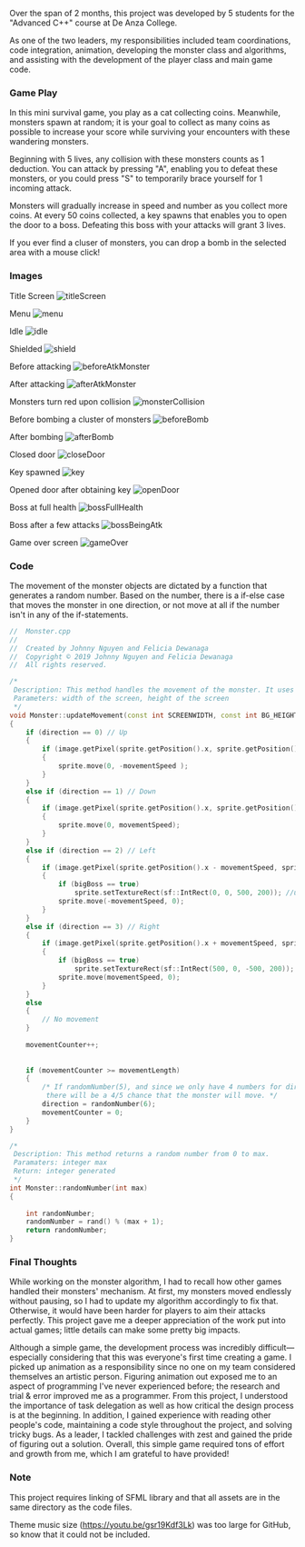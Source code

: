 Over the span of 2 months, this project was developed by 5 students for the "Advanced C++" course at De Anza College.

As one of the two leaders, my responsibilities included team coordinations, code integration, animation, developing the monster class and algorithms, and assisting with the development of the player class and main game code.

### Game Play

In this mini survival game, you play as a cat collecting coins. Meanwhile, monsters spawn at random; it is your goal to collect as many coins as possible to increase your score while surviving your encounters with these wandering monsters.

Beginning with 5 lives, any collision with these monsters counts as 1 deduction. You can attack by pressing "A", enabling you to defeat these monsters, or you could press "S" to temporarily brace yourself for 1 incoming attack. 

Monsters will gradually increase in speed and number as you collect more coins. At every 50 coins collected, a key spawns that enables you to open the door to a boss. Defeating this boss with your attacks will grant 3 lives.

If you ever find a cluser of monsters, you can drop a bomb in the selected area with a mouse click!

### Images
Title Screen
![titleScreen](screenshots/titleScreen.png)

Menu
![menu](screenshots/optionsScreen.png)

Idle
![idle](screenshots/idleGame.png)

Shielded
![shield](screenshots/shield.png)

Before attacking
![beforeAtkMonster](screenshots/beforeAtkMon.png)

After attacking
![afterAtkMonster](screenshots/afterAtkMon.png)

Monsters turn red upon collision
![monsterCollision](screenshots/monsterCollision.png)

Before bombing a cluster of monsters
![beforeBomb](screenshots/beforeBomb.png)

After bombing
![afterBomb](screenshots/afterBomb.png)

Closed door
![closeDoor](screenshots/closeDoor.png)

Key spawned 
![key](screenshots/keySpawn.png)

Opened door after obtaining key
![openDoor](screenshots/openDoor.png)

Boss at full health
![bossFullHealth](screenshots/boss1.png)

Boss after a few attacks
![bossBeingAtk](screenshots/boss2.png)

Game over screen
![gameOver](screenshots/gameOver.png)

### Code 

The movement of the monster objects are dictated by a function that generates a random number. Based on the number, there is a if-else case that moves the monster in one direction, or not move at all if the number isn't in any of the if-statements.

```c++
//  Monster.cpp
//
//  Created by Johnny Nguyen and Felicia Dewanaga
//  Copyright © 2019 Johnny Nguyen and Felicia Dewanaga
//  All rights reserved.

/*
 Description: This method handles the movement of the monster. It uses a random number calculator to determine the direction and moves by the set speed. There are statements in place to make sure a monster does not move out of the boundaries and reacts correctly.
 Parameters: width of the screen, height of the screen
 */
void Monster::updateMovement(const int SCREENWIDTH, const int BG_HEIGHT)
{
    if (direction == 0) // Up
    {
        if (image.getPixel(sprite.getPosition().x, sprite.getPosition().y - movementSpeed) == sf::Color::White)
        {
            sprite.move(0, -movementSpeed );
        }
    }
    else if (direction == 1) // Down
    {
        if (image.getPixel(sprite.getPosition().x, sprite.getPosition().y + movementSpeed) == sf::Color::White)
        {
            sprite.move(0, movementSpeed);
        }
    }
    else if (direction == 2) // Left
    {
        if (image.getPixel(sprite.getPosition().x - movementSpeed, sprite.getPosition().y) == sf::Color::White)
        {
            if (bigBoss == true)
                sprite.setTextureRect(sf::IntRect(0, 0, 500, 200)); //unflips sprite using sprite.setTextureRect(sf::IntRect(0, 0, width, height));
            sprite.move(-movementSpeed, 0);
        }
    }
    else if (direction == 3) // Right
    {
        if (image.getPixel(sprite.getPosition().x + movementSpeed, sprite.getPosition().y) == sf::Color::White)
        {
            if (bigBoss == true)
                sprite.setTextureRect(sf::IntRect(500, 0, -500, 200)); //flips sprite using sprite.setTextureRect(sf::IntRect(width, 0, -width, height));
            sprite.move(movementSpeed, 0);
        }
    }
    else
    {
        // No movement
    }
    
    movementCounter++;
    
    
    if (movementCounter >= movementLength)
    {
        /* If randomNumber(5), and since we only have 4 numbers for direction,
         there will be a 4/5 chance that the monster will move. */
        direction = randomNumber(6);
        movementCounter = 0;
    }
}

/*
 Description: This method returns a random number from 0 to max.
 Paramaters: integer max
 Return: integer generated
 */
int Monster::randomNumber(int max)
{
    
    int randomNumber;
    randomNumber = rand() % (max + 1);
    return randomNumber;
}
```


### Final Thoughts

While working on the monster algorithm, I had to recall how other games handled their monsters' mechanism. At first, my monsters moved endlessly without pausing, so I had to update my algorithm accordingly to fix that. Otherwise, it would have been harder for players to aim their attacks perfectly. This project gave me a deeper appreciation of the work put into actual games; little details can make some pretty big impacts.

Although a simple game, the development process was incredibly difficult—especially considering that this was everyone's first time creating a game. I picked up animation as a responsibility since no one on my team considered themselves an artistic person. Figuring animation out exposed me to an aspect of programming I've never experienced before; the research and trial & error improved me as a programmer. From this project, I understood the importance of task delegation as well as how critical the design process is at the beginning. In addition, I gained experience with reading other people's code, maintaining a code style throughout the project, and solving tricky bugs. As a leader, I tackled challenges with zest and gained the pride of figuring out a solution. Overall, this simple game required tons of effort and growth from me, which I am grateful to have provided!

### Note

This project requires linking of SFML library and that all assets are in the same directory as the code files.

Theme music size (https://youtu.be/gsr19Kdf3Lk) was too large for GitHub, so know that it could not be included.

